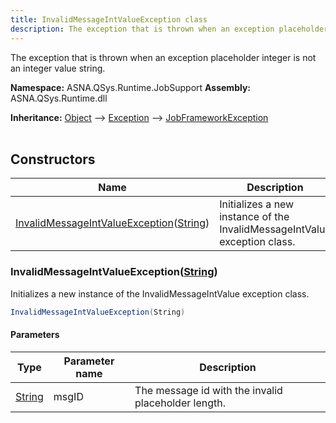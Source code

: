 ```yaml
---
title: InvalidMessageIntValueException class
description: The exception that is thrown when an exception placeholder integer is not an integer value string.
---
```


The exception that is thrown when an exception placeholder integer is not an integer value string.

**Namespace:** ASNA.QSys.Runtime.JobSupport
**Assembly:** ASNA.QSys.Runtime.dll

**Inheritance:** [Object](https://docs.microsoft.com/en-us/dotnet/api/system.object) --> [Exception](https://docs.microsoft.com/en-us/dotnet/api/system.exception) --> [JobFrameworkException](/reference/runtime/qsys-runtime-job-support/job-framework-exception.html)
<br>
<br>

## Constructors

| Name | Description |
| --- | --- |
| [InvalidMessageIntValueException](#invalidmessageintvalueexceptionstring)([String](https://docs.microsoft.com/en-us/dotnet/api/system.string)) | Initializes a new instance of the InvalidMessageIntValue exception class.

### InvalidMessageIntValueException([String](https://docs.microsoft.com/en-us/dotnet/api/system.string))

Initializes a new instance of the InvalidMessageIntValue exception class.

```cs
InvalidMessageIntValueException(String)
```

#### Parameters

| Type | Parameter name | Description
| --- | --- | ---
| [String](https://docs.microsoft.com/en-us/dotnet/api/system.string) | msgID | The message id with the invalid placeholder length.
